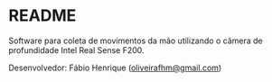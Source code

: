 # README #

Software para coleta de movimentos da mão utilizando o câmera de profundidade Intel Real Sense F200.

Desenvolvedor:
Fábio Henrique (oliveirafhm@gmail.com)